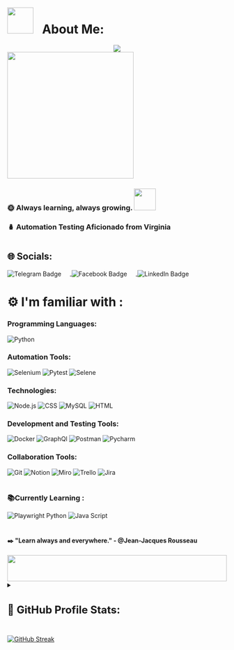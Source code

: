# <img src="https://media2.giphy.com/media/v1.Y2lkPTc5MGI3NjExcmswaGRvZGRxZ2Q2ZnViam5mOTg3N3JhdHNra3FrbmkzNmpyM3d6dyZlcD12MV9pbnRlcm5hbF9naWZfYnlfaWQmY3Q9cw/yPLFnK5wvLwxZUOw7o/giphy.gif" width="60" height="60"> &nbsp; About Me:
  <div style="flex-grow: 1; text-align: center;">
    <img src="https://readme-typing-svg.demolab.com?font=Fira+Code&pause=1000&color=3DF7A5&center=true&vCenter=true&random=false&width=438&height=52&lines=Hello%2C+I'm+Katya.+Welcome!" style="display:inline-block;vertical-align:middle;">
  </div>  
  
<div style="display: flex; align-items: left;">
  <img src="https://media2.giphy.com/media/v1.Y2lkPTc5MGI3NjExeGh1a2g3cjkwc3U0MjZkbmdjeDQ1dWJqbGNsNXlqcXZ3MGt2YTlnYiZlcD12MV9pbnRlcm5hbF9naWZfYnlfaWQmY3Q9cw/kBwokNaE6NU9wyyDhj/giphy.gif" width="290" height="290" style="display:inline-block;vertical-align:middle;"> 
</div>


### 🌞 Always learning, always growing.  <img src="https://media2.giphy.com/media/v1.Y2lkPTc5MGI3NjExdzR4MDh5dG1nMTRzMHVmMWtlZDJhNGJneDFsZTJvaHJoZHcwY2thZiZlcD12MV9pbnRlcm5hbF9naWZfYnlfaWQmY3Q9cw/BEP2gtNN6f9hKSP0nX/giphy.gif" width="50" height="50">&nbsp;
### &#129670; Automation Testing Aficionado from Virginia 
<h1></h1>

## 🌐 Socials:  
<a href="https://web.telegram.org/kw/">
<img src="https://img.shields.io/badge/Facebook-b72e33?logo=facebook&logoColor=white" alt="Telegram Badge" style="display: inline-block; vertical-align: middle; margin-right: 20px;">
</a> 
<a href="https://web.telegram.org/kw/">
<img src="https://img.shields.io/badge/Telegram-00ffff?logo=telegram&logoColor=white" alt="Facebook Badge" style="display: inline-block; vertical-align: middle; margin-right: 20px;">
</a> 
<a href="https://www.linkedin.com/in/katerina-myshov-a18638215/">
<img src="https://img.shields.io/badge/LinkedIn-8d8d8d?logo=Linkedin&logoColor=white" alt="LinkedIn Badge" style="display: inline-block; vertical-align: middle;">
</a>


# ⚙️ I'm familiar with : 

### Programming Languages:
![Python](https://custom-icon-badges.demolab.com/badge/-Python-000080?style=for-the-badge&logo=Python&logoColor=white)
![]()

### Automation Tools:  
![Selenium](https://custom-icon-badges.demolab.com/badge/-Selenium-339933?style=for-the-badge&logo=Selenium&logoColor=white)
![Pytest](https://custom-icon-badges.demolab.com/badge/-pytest-e32636?style=for-the-badge&logo=Pytest&logoColor=white)
![Selene](https://custom-icon-badges.demolab.com/badge/-Selene-ffcc99?style=for-the-badge&logo=Selene&logoColor=white)

### Technologies:
![Node.js](https://custom-icon-badges.demolab.com/badge/-Node.js-821e3b?style=for-the-badge&logo=node.js&logoColor=white)
![CSS](https://custom-icon-badges.demolab.com/badge/-CSS-8df1d4?style=for-the-badge&logo=CSS&logoColor=white)
![MySQL](https://custom-icon-badges.demolab.com/badge/-MySQL-db7093?style=for-the-badge&logo=MySQL&logoColor=black)
![HTML](https://custom-icon-badges.demolab.com/badge/-HTML-404040?style=for-the-badge&logo=HTML&logoColor=white)

### Development and Testing Tools:
![Docker](https://custom-icon-badges.demolab.com/badge/-Docker-008080?style=for-the-badge&logo=Docker&logoColor=white)
![GraphQl](https://custom-icon-badges.demolab.com/badge/-GraphQl-cfb53b?style=for-the-badge&logo=GraohQl&logoColor=white)
![Postman](https://custom-icon-badges.demolab.com/badge/-Postman-800080?style=for-the-badge&logo=Postman&logoColor=white)
![Pycharm](https://custom-icon-badges.demolab.com/badge/-Pycharm-cd5c5c?style=for-the-badge&logo=Pycharm&logoColor=white)

### Collaboration Tools: 
![Git](https://custom-icon-badges.demolab.com/badge/-Git-4f7942?style=for-the-badge&logo=Git&logoColor=white)
![Notion](https://custom-icon-badges.demolab.com/badge/-Notion-4682b4?style=for-the-badge&logo=Notion&logoColor=white)
![Miro](https://custom-icon-badges.demolab.com/badge/-Miro-ed9121?style=for-the-badge&logo=Miro&logoColor=white)
![Trello](https://custom-icon-badges.demolab.com/badge/-Trello-f984e5?style=for-the-badge&logo=Trello&logoColor=white)
![Jira](https://custom-icon-badges.demolab.com/badge/-Jira-007ba7?style=for-the-badge&logo=Jira&logoColor=white)

<h1></h1>

### 📚Currently Learning : 
![Playwright Python](https://custom-icon-badges.demolab.com/badge/-Playwright-7ba05b?style=for-the-badge&logo=Playwright&logoColor=white)
![Java Script](https://custom-icon-badges.demolab.com/badge/-JavaScript-800000?style=for-the-badge&logo=JavaScript&logoColor=white)
<h1></h1>

#### :black_nib: "Learn always and everywhere." - @Jean-Jacques Rousseau
<img src="https://i.imgur.com/dBaSKWF.gif" height="60" width="100%">     
<details style="padding-bottom: 10px;">
  <summary> 
    <h2 style="font-size: 24px;">📎 GitHub Profile Stats:</h2> 
  </summary>
 <a href="https://github.com/KatyaMy/github-readme-stats"><img align="center" src="https://github-readme-stats.vercel.app/api?username=KatyaMy&show_icons=true&include_all_commits=true&theme=darcula&hide_border=true" alt="KatyaMy's github stats" /></a>
<a href="https://github.com/KatyaMy/github-readme-stats"><img align="center" src="https://github-readme-stats.vercel.app/api/top-langs/?username=KatyaMy&layout=compact&theme=darcula&hide_border=true" /></a>
</details>
<div align='left'>
  
 [![GitHub Streak](https://streak-stats.demolab.com?user=KatyaMy&theme=tokyonight-duo)](https://git.io/streak-stats)
 
 <img src="https://komarev.com/ghpvc/?username=KatyaMy&style=flat-square&color=yellow" alt=""/>
</div>
